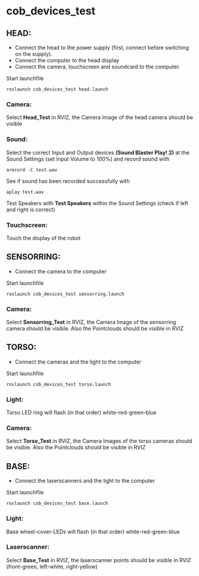 cob_devices_test
=================

## HEAD:
- Connect the head to the power supply (first, connect before switching on the supply).
- Connect the computer to the head display
- Connect the camera, touchscreen and soundcard to the computer.

Start launchfile

```roslaunch cob_devices_test head.launch```

### Camera:
Select **Head_Test** in RVIZ, the Camera Image of the head camera should be visible

### Sound: 
Select the correct Input and Output devices **(Sound Blaster Play! 2)** at the Sound Settings (set Input Volume to 100%)
and record sound with 

```arecord -C test.wav```

See if sound has been recorded successfully with

```aplay test.wav```

Test Speakers with **Test Speakers** within the Sound Settings (check if left and right is correct)
### Touchscreen:
Touch the display of the robot

## SENSORRING:
- Connect the camera to the computer

Start launchfile

```roslaunch cob_devices_test sensorring.launch```

### Camera:
Select **Sensorring_Test** in RVIZ, the Camera Image of the sensorring camera should be visible.
Also the Pointclouds should be visible in RVIZ

## TORSO:
- Connect the cameras and the light to the computer

Start launchfile

```roslaunch cob_devices_test torso.launch```

### Light:
Torso LED ring will flash (in that order) white-red-green-blue

### Camera:
Select **Torso_Test** in RVIZ, the Camera Images of the torso cameras should be visible.
Also the Pointclouds should be visible in RVIZ


## BASE:
- Connect the laserscanners and the light to the computer

Start launchfile

```roslaunch cob_devices_test base.launch```

### Light:
Base wheel-cover-LEDs will flash (in that order) white-red-green-blue

### Laserscanner:
Select **Base_Test** in RVIZ, the laserscanner points should be visible in RVIZ (front-green, left-white, right-yellow)
